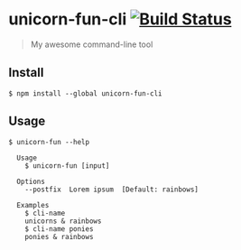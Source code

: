 # unicorn-fun-cli [![Build Status](https://travis-ci.org/YOUR-GITHUB-USERNAME/unicorn-fun-cli.svg?branch=master)](https://travis-ci.org/YOUR-GITHUB-USERNAME/unicorn-fun-cli)

> My awesome command-line tool


## Install

```
$ npm install --global unicorn-fun-cli
```


## Usage

```
$ unicorn-fun --help

  Usage
    $ unicorn-fun [input]

  Options
    --postfix  Lorem ipsum  [Default: rainbows]

  Examples
    $ cli-name
    unicorns & rainbows
    $ cli-name ponies
    ponies & rainbows
```
